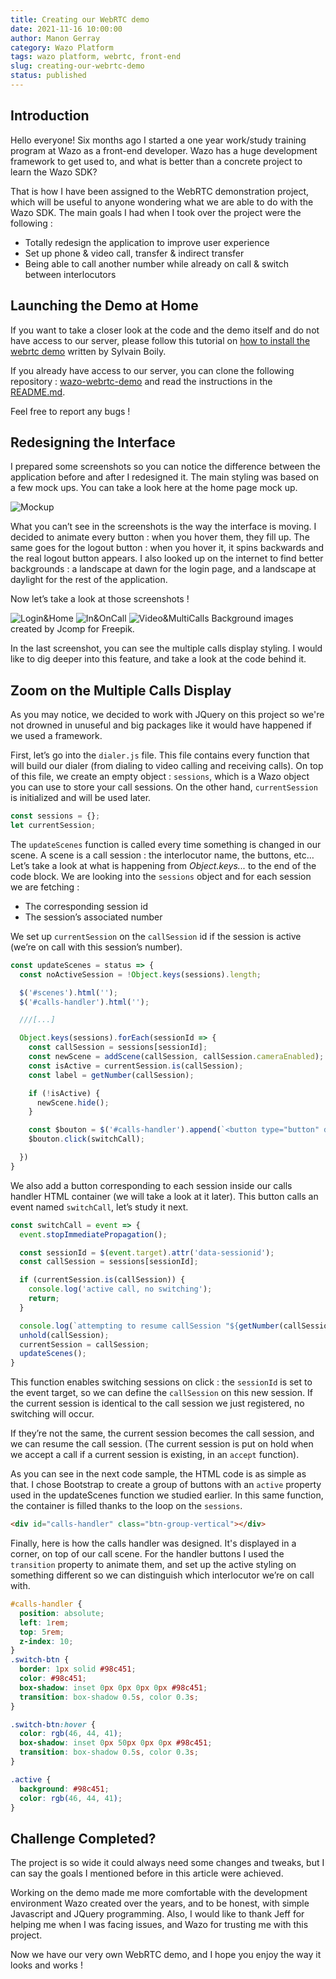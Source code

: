 ```yaml
---
title: Creating our WebRTC demo
date: 2021-11-16 10:00:00
author: Manon Gerray
category: Wazo Platform
tags: wazo platform, webrtc, front-end
slug: creating-our-webrtc-demo
status: published
---
```


## Introduction

Hello everyone! Six months ago I started a one year work/study training program at Wazo as a front-end developer. Wazo has a huge development framework to get used to, and what is better than a concrete project to learn the Wazo SDK?

That is how I have been assigned to the WebRTC demonstration project, which will be useful to anyone wondering what we are able to do with the Wazo SDK. The main goals I had when I took over the project were the following :
* Totally redesign the application to improve user experience
* Set up phone & video call, transfer & indirect transfer
* Being able to call another number while already on call & switch between interlocutors

## Launching the Demo at Home

If you want to take a closer look at the code and the demo itself and do not have access to our server, please follow this tutorial on [how to install the webrtc demo](https://wazo-platform.discourse.group/t/webrtc-client-demo/903) written by Sylvain Boily.

If you already have access to our server, you can clone the following repository : [wazo-webrtc-demo](https://github.com/wazo-platform/wazo-webrtc-demo) and read the instructions in the [README.md](https://github.com/wazo-platform/wazo-webrtc-demo/blob/master/README.md).

Feel free to report any bugs !

## Redesigning the Interface

I prepared some screenshots so you can notice the difference between the application before and after I redesigned it. The main styling was based on a few mock ups. You can take a look here at the home page mock up.

![Mockup](/images/blog/webrtc-demo/mockup.png "Mock up")

What you can’t see in the screenshots is the way the interface is moving. I decided to animate every button : when you hover them, they fill up. The same goes for the logout button : when you hover it, it spins backwards and the real logout button appears. I also looked up on the internet to find better backgrounds : a landscape at dawn for the login page, and a landscape at daylight for the rest of the application.

Now let’s take a look at those screenshots !

![Login&Home](/images/blog/webrtc-demo/login-home.png)
![In&OnCall](/images/blog/webrtc-demo/incoming-oncall.png)
![Video&MultiCalls](/images/blog/webrtc-demo/video-multi.png)
Background images created by Jcomp for Freepik.

In the last screenshot, you can see the multiple calls display styling. I would like to dig deeper into this feature, and take a look at the code behind it.

## Zoom on the Multiple Calls Display

As you may notice, we decided to work with JQuery on this project so we're not drowned in unuseful and big packages like it would have happened if we used a framework.

First, let’s go into the `dialer.js` file. This file contains every function that will build our dialer (from dialing to video calling and receiving calls). On top of this file, we create an empty object : `sessions`, which is a Wazo object you can use to store your call sessions. On the other hand, `currentSession` is initialized and will be used later.

```js
const sessions = {};
let currentSession;
```

The `updateScenes` function is called every time something is changed in our
scene. A scene is a call session : the interlocutor name, the buttons, etc…
Let’s take a look at what is happening from *Object.keys...* to the end of the code block. We are looking into the `sessions` object and for each session we are fetching :

* The corresponding session id
* The session’s associated number

We set up `currentSession` on the `callSession` id if the session is active (we’re on call with this session’s number).

```js
const updateScenes = status => {
  const noActiveSession = !Object.keys(sessions).length;

  $('#scenes').html('');
  $('#calls-handler').html('');

  ///[...]

  Object.keys(sessions).forEach(sessionId => {
    const callSession = sessions[sessionId];
    const newScene = addScene(callSession, callSession.cameraEnabled);
    const isActive = currentSession.is(callSession);
    const label = getNumber(callSession);

    if (!isActive) {
      newScene.hide();
    }

    const $bouton = $('#calls-handler').append(`<button type="button" data-sessionid="${sessionId}" class="btn switch-btn ${isActive ? 'active' : ''}">${label}</button>`);
    $bouton.click(switchCall);

  })
}
```

We also add a button corresponding to each session inside our calls handler HTML container (we will take a look at it later). This button calls an event named `switchCall`, let’s study it next.

```js
const switchCall = event => {
  event.stopImmediatePropagation();

  const sessionId = $(event.target).attr('data-sessionid');
  const callSession = sessions[sessionId];

  if (currentSession.is(callSession)) {
    console.log('active call, no switching');
    return;
  }

  console.log(`attempting to resume callSession "${getNumber(callSession)}"`);
  unhold(callSession);
  currentSession = callSession;
  updateScenes();
}
```

This function enables switching sessions on click : the `sessionId` is set to the event target, so we can define the `callSession` on this new session. If the current session is identical to the call session we just registered, no switching will occur.

If they’re not the same, the current session becomes the call session, and we can resume the call session. (The current session is put on hold when we accept a call if a current session is existing, in an `accept` function).

As you can see in the next code sample, the HTML code is as simple as that. I chose Bootstrap to create a group of buttons with an `active` property used in the  updateScenes function we studied earlier. In this same function, the container is filled thanks to the loop on the `sessions`.

```html
<div id="calls-handler" class="btn-group-vertical"></div>
```

Finally, here is how the calls handler was designed. It's displayed in a corner, on top of our call scene. For the handler buttons I used the `transition` property to animate them, and set up the active styling on something different so we can distinguish which interlocutor we’re on call with.

```css
#calls-handler {
  position: absolute;
  left: 1rem;
  top: 5rem;
  z-index: 10;
}
.switch-btn {
  border: 1px solid #98c451;
  color: #98c451;
  box-shadow: inset 0px 0px 0px 0px #98c451;
  transition: box-shadow 0.5s, color 0.3s;
}

.switch-btn:hover {
  color: rgb(46, 44, 41);
  box-shadow: inset 0px 50px 0px 0px #98c451;
  transition: box-shadow 0.5s, color 0.3s;
}

.active {
  background: #98c451;
  color: rgb(46, 44, 41);
}
```

## Challenge Completed?

The project is so wide it could always need some changes and tweaks, but I can say the goals I mentioned before in this article were achieved.

Working on the demo made me more comfortable with the development environment Wazo created over the years, and to be honest, with simple Javascript and JQuery programming.
Also, I would like to thank Jeff for helping me when I was facing issues, and Wazo for trusting me with this project.

Now we have our very own WebRTC demo, and I hope you enjoy the way it looks and works !
